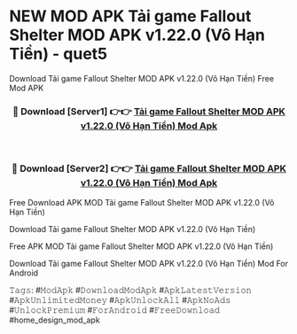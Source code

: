 # NEW MOD APK Tải game Fallout Shelter MOD APK v1.22.0 (Vô Hạn Tiền) - quet5
Download Tải game Fallout Shelter MOD APK v1.22.0 (Vô Hạn Tiền) Free Mod APK

<div align="center">
<h3>🔴 Download [Server1] 👉👉 <a href="https://apk-comot.site?title=Tải_game_Fallout_Shelter_MOD_APK_v1.22.0_(Vô_Hạn_Tiền)">Tải game Fallout Shelter MOD APK v1.22.0 (Vô Hạn Tiền) Mod Apk</a></h3><br>

<h3>🔴 Download [Server2] 👉👉 <a href="https://apk-comot.site?title=Tải_game_Fallout_Shelter_MOD_APK_v1.22.0_(Vô_Hạn_Tiền)">Tải game Fallout Shelter MOD APK v1.22.0 (Vô Hạn Tiền) Mod Apk</a></h3>
</div>


Free Download APK MOD Tải game Fallout Shelter MOD APK v1.22.0 (Vô Hạn Tiền)

Download Tải game Fallout Shelter MOD APK v1.22.0 (Vô Hạn Tiền) 

Free APK MOD Tải game Fallout Shelter MOD APK v1.22.0 (Vô Hạn Tiền) 

Download Tải game Fallout Shelter MOD APK v1.22.0 (Vô Hạn Tiền) Mod For Android

𝚃𝚊𝚐𝚜: #𝙼𝚘𝚍𝙰𝚙𝚔 #𝙳𝚘𝚠𝚗𝚕𝚘𝚊𝚍𝙼𝚘𝚍𝙰𝚙𝚔 #𝙰𝚙𝚔𝙻𝚊𝚝𝚎𝚜𝚝𝚅𝚎𝚛𝚜𝚒𝚘𝚗 #𝙰𝚙𝚔𝚄𝚗𝚕𝚒𝚖𝚒𝚝𝚎𝚍𝙼𝚘𝚗𝚎𝚢 #𝙰𝚙𝚔𝚄𝚗𝚕𝚘𝚌𝚔𝙰𝚕𝚕 #𝙰𝚙𝚔𝙽𝚘𝙰𝚍𝚜 #𝚄𝚗𝚕𝚘𝚌𝚔𝙿𝚛𝚎𝚖𝚒𝚞𝚖 #𝙵𝚘𝚛𝙰𝚗𝚍𝚛𝚘𝚒𝚍 #𝙵𝚛𝚎𝚎𝙳𝚘𝚠𝚗𝚕𝚘𝚊𝚍 #home_design_mod_apk